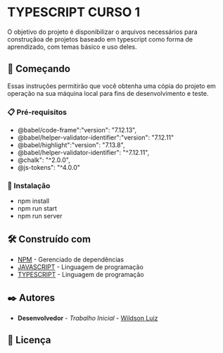 # TYPESCRIPT CURSO 1

O objetivo do projeto é disponibilizar o arquivos necessários para construçãoa de projetos baseado em typescript como forma de aprendizado, com temas básico e uso deles.

## 🚀 Começando

Essas instruções permitirão que você obtenha uma cópia do projeto em operação na sua máquina local para fins de desenvolvimento e teste.

### 📋 Pré-requisitos

* @babel/code-frame":"version": "7.12.13",
* @babel/helper-validator-identifier":"version": "7.12.11"
* @babel/highlight":"version": "7.13.8",
* @babel/helper-validator-identifier": "^7.12.11",
* @chalk": "^2.0.0",
* @js-tokens": "^4.0.0"

### 🔧 Instalação

* npm install
* npm run start 
* npm run server

## 🛠️ Construído com

* [NPM](https://docs.npmjs.com/) - Gerenciado de dependências
* [JAVASCRIPT](https://developer.mozilla.org/pt-BR/docs/Web/JavaScript) - Linguagem de programação
* [TYPESCRIPT](https://www.typescriptlang.org/) - Linguagem de programação

## ✒️ Autores

* **Desenvolvedor** - *Trabalho Inicial* - [Wildson Luiz](https://github.com/Bloark)

## 📄 Licença

```md



```
